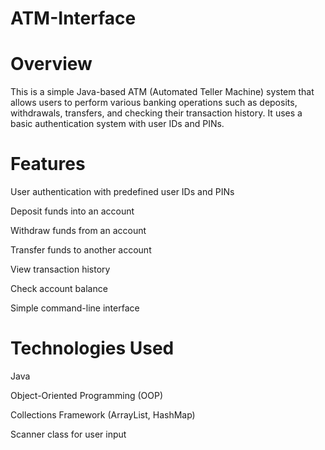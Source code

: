 # ATM-Interface

# Overview

This is a simple Java-based ATM (Automated Teller Machine) system that allows users to perform various banking operations such as deposits, withdrawals, transfers, and checking their transaction history. It uses a basic authentication system with user IDs and PINs.

# Features

User authentication with predefined user IDs and PINs

Deposit funds into an account

Withdraw funds from an account

Transfer funds to another account

View transaction history

Check account balance

Simple command-line interface

# Technologies Used

Java

Object-Oriented Programming (OOP)

Collections Framework (ArrayList, HashMap)

Scanner class for user input
